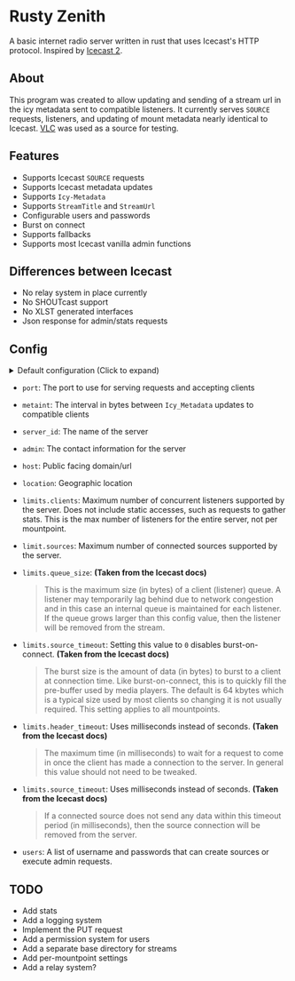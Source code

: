 # Rusty Zenith
A basic internet radio server written in rust that uses Icecast's HTTP protocol. Inspired by [Icecast 2](https://icecast.org/).

## About
This program was created to allow updating and sending of a stream url in the icy metadata sent to compatible listeners. It currently serves `SOURCE` requests, listeners, and updating of mount metadata nearly identical to Icecast. [VLC](https://www.videolan.org/) was used as a source for testing.

## Features
- Supports Icecast `SOURCE` requests
- Supports Icecast metadata updates
- Supports `Icy-Metadata`
- Supports `StreamTitle` and `StreamUrl`
- Configurable users and passwords
- Burst on connect
- Supports fallbacks
- Supports most Icecast vanilla admin functions

## Differences between Icecast
- No relay system in place currently
- No SHOUTcast support
- No XLST generated interfaces
- Json response for admin/stats requests

## Config
<details>
  <summary>Default configuration (Click to expand)</summary> 
  
```json
{
  "port": 8000,
  "metaint": 16000,
  "server_id": "Rusty Zenith 0.1.0",
  "admin": "admin@localhost",
  "host": "localhost",
  "location": "1.048596",
  "limits": {
    "clients": 400,
    "sources": 4,
    "queue_size": 102400,
    "burst_size": 65536,
    "header_timeout": 15000,
    "source_timeout": 10000
  },
  "users": [
    {
      "username": "admin",
      "password": "hackme"
    },
    {
      "username": "source",
      "password": "hackme"
    }
  ]
}
```

</details>

- `port`: The port to use for serving requests and accepting clients
- `metaint`: The interval in bytes between `Icy_Metadata` updates to compatible clients
- `server_id`: The name of the server
- `admin`: The contact information for the server
- `host`: Public facing domain/url
- `location`: Geographic location
- `limits.clients`: Maximum number of concurrent listeners supported by the server. Does not include static accesses, such as requests to gather stats. This is the max number of listeners for the entire server, not per mountpoint.
- `limit.sources`: Maximum number of connected sources supported by the server.
- `limits.queue_size`: **(Taken from the Icecast docs)**
  > This is the maximum size (in bytes) of a client (listener) queue. A listener may temporarily lag behind due to network congestion and in this case an internal queue is maintained for each listener. If the queue grows larger than this config value, then the listener will be removed from the stream.

- `limits.source_timeout`: Setting this value to `0` disables burst-on-connect. **(Taken from the Icecast docs)**
  > The burst size is the amount of data (in bytes) to burst to a client at connection time. Like burst-on-connect, this is to quickly fill the pre-buffer used by media players. The default is 64 kbytes which is a typical size used by most clients so changing it is not usually required. This setting applies to all mountpoints.

- `limits.header_timeout`: Uses milliseconds instead of seconds. **(Taken from the Icecast docs)**
  > The maximum time (in milliseconds) to wait for a request to come in once the client has made a connection to the server. In general this value should not need to be tweaked.

- `limits.source_timeout`: Uses milliseconds instead of seconds. **(Taken from the Icecast docs)**
  > If a connected source does not send any data within this timeout period (in milliseconds), then the source connection will be removed from the server.

- `users`: A list of username and passwords that can create sources or execute admin requests.


## TODO
- Add stats
- Add a logging system
- Implement the PUT request
- Add a permission system for users
- Add a separate base directory for streams
- Add per-mountpoint settings
- Add a relay system?